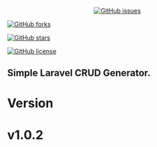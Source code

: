 
<p align="center">



<a href="https://github.com/junaid-usman-dev/laravel-crud-generator/issues">
    <img alt="GitHub issues" src="https://img.shields.io/github/issues/junaid-usman-dev/laravel-crud-generator?style=plastic">
</a>

<a href="https://github.com/junaid-usman-dev/laravel-crud-generator/network"><img alt="GitHub forks" src="https://img.shields.io/github/forks/junaid-usman-dev/laravel-crud-generator"></a>

<a href="https://github.com/junaid-usman-dev/laravel-crud-generator/stargazers"><img alt="GitHub stars" src="https://img.shields.io/github/stars/junaid-usman-dev/laravel-crud-generator"></a>

<a href="https://github.com/junaid-usman-dev/laravel-crud-generator"><img alt="GitHub license" src="https://img.shields.io/github/license/junaid-usman-dev/laravel-crud-generator"></a>




## Simple Laravel CRUD Generator.

# Version 
#    v1.0.2